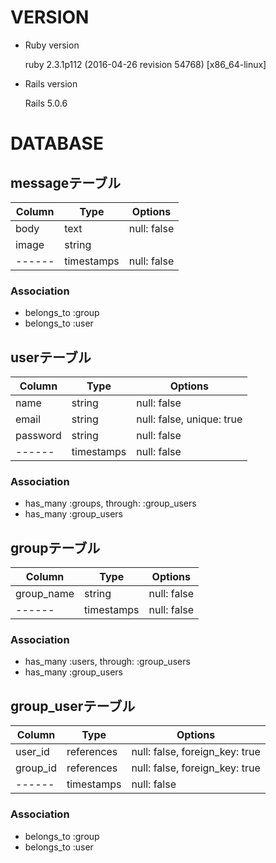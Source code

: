 # VERSION

* Ruby version

  ruby 2.3.1p112 (2016-04-26 revision 54768) [x86_64-linux]

* Rails version

  Rails 5.0.6

# DATABASE

## messageテーブル

|Column|Type|Options|
|------|----|-------|
|body|text|null: false|
|image|string||
|------|timestamps|null: false|

### Association
- belongs_to :group
- belongs_to :user


## userテーブル

|Column|Type|Options|
|------|----|-------|
|name|string|null: false|
|email|string|null: false, unique: true|
|password|string|null: false|
|------|timestamps|null: false|

### Association
- has_many :groups, through: :group_users
- has_many :group_users


## groupテーブル

|Column|Type|Options|
|------|----|-------|
|group_name|string|null: false|
|------|timestamps|null: false|


### Association
- has_many :users, through: :group_users
- has_many :group_users


## group_userテーブル

|Column|Type|Options|
|------|----|-------|
|user_id|references|null: false, foreign_key: true|
|group_id|references|null: false, foreign_key: true|
|------|timestamps|null: false|

### Association
- belongs_to :group
- belongs_to :user

